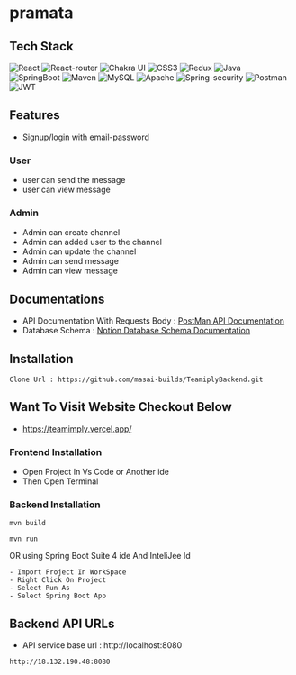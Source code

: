 # pramata


## Tech Stack
![React](https://img.shields.io/badge/React-20232A?style=for-the-badge&logo=react&logoColor=61DAFB)
![React-router](https://img.shields.io/badge/React_Router-CA4245?style=for-the-badge&logo=react-router&logoColor=white)
![Chakra UI](https://img.shields.io/badge/Chakra--UI-319795?style=for-the-badge&logo=chakra-ui&logoColor=white)
![CSS3](	https://img.shields.io/badge/CSS3-1572B6?style=for-the-badge&logo=css3&logoColor=white)
![Redux](https://img.shields.io/badge/Redux-593D88?style=for-the-badge&logo=redux&logoColor=white)
![Java](https://img.shields.io/badge/Java-005C84?style=for-the-badge&logo=openjdk&logoColor=white)
![SpringBoot](https://img.shields.io/badge/Spring_Boot-F2F4F9?style=for-the-badge&logo=spring-boot)
![Maven](https://img.shields.io/badge/Maven-C7F3F1?style=for-the-badge&logo=apachemaven&logoColor=red)
![MySQL](https://img.shields.io/badge/MySQL-005C84?style=for-the-badge&logo=mysql&logoColor=white)
![Apache](https://img.shields.io/badge/Apache-D22128?style=for-the-badge&logo=Apache&logoColor=white)
![Spring-security](https://img.shields.io/badge/Spring_Security-6DB33F?style=for-the-badge&logo=Spring-Security&logoColor=white)
![Postman](https://img.shields.io/badge/Postman-FF6C37?style=for-the-badge&logo=Postman&logoColor=white)
![JWT](https://img.shields.io/badge/JWT-000000?style=for-the-badge&logo=JSON%20web%20tokens&logoColor=white)


## Features
- Signup/login with  email-password 
### User
- user can send the message 
- user can view message
### Admin 
- Admin can create channel
- Admin can added user to the channel
- Admin can update the channel
- Admin can send message 
- Admin can view message

## Documentations
- API Documentation With Requests Body : [PostMan API Documentation](https://documenter.getpostman.com/view/23537462/2s93m7VLfk)
- Database Schema : [Notion Database Schema Documentation](https://www.notion.so/ER-diagram-Tables-Teamiply-32964fe15582483e90816ac319ee04f7)
## Installation
```
Clone Url : https://github.com/masai-builds/TeamiplyBackend.git
```

## Want To Visit Website Checkout Below
- https://teamimply.vercel.app/

### Frontend Installation
- Open Project In Vs Code or Another ide
- Then Open Terminal

### Backend Installation
```
mvn build
```
```
mvn run
```
OR using Spring Boot Suite 4 ide And InteliJee Id
```
- Import Project In WorkSpace
- Right Click On Project 
- Select Run As 
- Select Spring Boot App
```

## Backend API URLs
- API service base url : http://localhost:8080
```
http://18.132.190.48:8080
```
